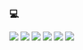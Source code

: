 ### 💻 

<img src="https://img.shields.io/badge/Python-3766AB?style=flat-square&logo=Python&logoColor=white"/> <img src="https://img.shields.io/badge/Django-092E20?style=flat-square&logo=Django&logoColor=white"/> <img src="https://img.shields.io/badge/FastAPI-009688?style=flat-square&logo=FastAPI&logoColor=white"/> <img src="https://img.shields.io/badge/TensorFlow-FF6F00?style=flat-square&logo=TensorFlow&logoColor=white"/> <img src="https://img.shields.io/badge/YOLO-00FFFF?style=flat-square&logo=YOLO&logoColor=white"/> <img src="https://img.shields.io/badge/Amazon S3-569A31?style=flat-square&logo=Amazon S3&logoColor=white"/>
